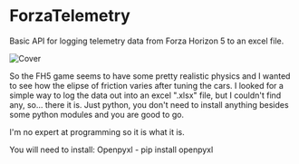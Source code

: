 # ForzaTelemetry
Basic API for logging telemetry data from Forza Horizon 5 to an excel file.

![Cover](https://user-images.githubusercontent.com/93879503/188695754-a44faab5-7152-49fd-80b8-57044f17acdc.png)

So the FH5 game seems to have some pretty realistic physics and I wanted to see how the elipse of friction varies after tuning the cars.
I looked for a simple way to log the data out into an excel ".xlsx" file, but I couldn't find any, so... there it is.
Just python, you don't need to install anything besides some python modules and you are good to go.

I'm no expert at programming so it is what it is.

You will need to install:
Openpyxl - pip install openpyxl
